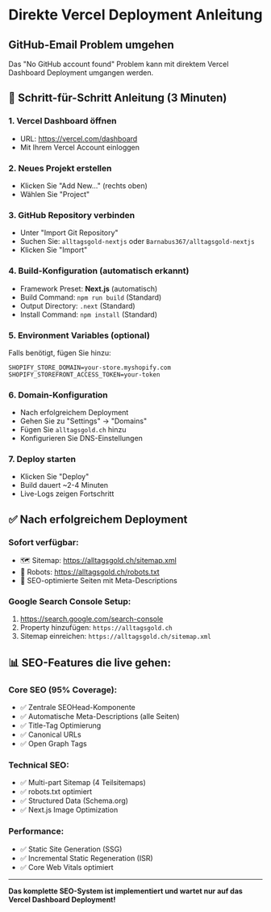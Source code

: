 # Direkte Vercel Deployment Anleitung

## GitHub-Email Problem umgehen

Das "No GitHub account found" Problem kann mit direktem Vercel Dashboard Deployment umgangen werden.

## 🚀 Schritt-für-Schritt Anleitung (3 Minuten)

### 1. Vercel Dashboard öffnen
- URL: https://vercel.com/dashboard
- Mit Ihrem Vercel Account einloggen

### 2. Neues Projekt erstellen
- Klicken Sie "Add New..." (rechts oben)
- Wählen Sie "Project"

### 3. GitHub Repository verbinden
- Unter "Import Git Repository"
- Suchen Sie: `alltagsgold-nextjs` oder `Barnabus367/alltagsgold-nextjs`
- Klicken Sie "Import"

### 4. Build-Konfiguration (automatisch erkannt)
- Framework Preset: **Next.js** (automatisch)
- Build Command: `npm run build` (Standard)
- Output Directory: `.next` (Standard)
- Install Command: `npm install` (Standard)

### 5. Environment Variables (optional)
Falls benötigt, fügen Sie hinzu:
```
SHOPIFY_STORE_DOMAIN=your-store.myshopify.com
SHOPIFY_STOREFRONT_ACCESS_TOKEN=your-token
```

### 6. Domain-Konfiguration
- Nach erfolgreichem Deployment
- Gehen Sie zu "Settings" → "Domains"
- Fügen Sie `alltagsgold.ch` hinzu
- Konfigurieren Sie DNS-Einstellungen

### 7. Deploy starten
- Klicken Sie "Deploy"
- Build dauert ~2-4 Minuten
- Live-Logs zeigen Fortschritt

## ✅ Nach erfolgreichem Deployment

### Sofort verfügbar:
- 🗺️ Sitemap: https://alltagsgold.ch/sitemap.xml
- 🤖 Robots: https://alltagsgold.ch/robots.txt
- 📄 SEO-optimierte Seiten mit Meta-Descriptions

### Google Search Console Setup:
1. https://search.google.com/search-console
2. Property hinzufügen: `https://alltagsgold.ch`
3. Sitemap einreichen: `https://alltagsgold.ch/sitemap.xml`

## 📊 SEO-Features die live gehen:

### Core SEO (95% Coverage):
- ✅ Zentrale SEOHead-Komponente
- ✅ Automatische Meta-Descriptions (alle Seiten)
- ✅ Title-Tag Optimierung
- ✅ Canonical URLs
- ✅ Open Graph Tags

### Technical SEO:
- ✅ Multi-part Sitemap (4 Teilsitemaps)
- ✅ robots.txt optimiert
- ✅ Structured Data (Schema.org)
- ✅ Next.js Image Optimization

### Performance:
- ✅ Static Site Generation (SSG)
- ✅ Incremental Static Regeneration (ISR)
- ✅ Core Web Vitals optimiert

---

**Das komplette SEO-System ist implementiert und wartet nur auf das Vercel Dashboard Deployment!**